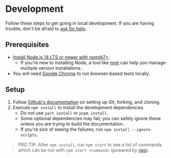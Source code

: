 # Development

Follow these steps to get going in local development.
If you are having trouble, don't be afraid to [ask for help](./CONTRIBUTING.md#❓-got-a-question).

## Prerequisites

- [Install Node.js 14 LTS or newer with npm@7+](https://nodejs.org/en/download).
  - If you're new to installing Node, a tool like [nvm](https://github.com/nvm-sh/nvm#install-script) can help you manage multiple version installations.
- You will need [Google Chrome](https://www.google.com/chrome) to run browser-based tests locally.

## Setup

1. Follow [Github's documentation](https://help.github.com/articles/fork-a-repo) on setting up Git, forking, and cloning.
1. Execute `npm install` to install the development dependencies.
   - Do not use `yarn install` or `pnpm install`.
   - Some optional dependencies may fail; you can safely ignore these unless you are trying to build the documentation.
   - If you're sick of seeing the failures, run `npm install --ignore-scripts`.

> PRO TIP: After `npm install`, run `npm start` to see a list of commands which can be run with `npm start <command>` (powered by [nps](https://npm.im/nps)).
